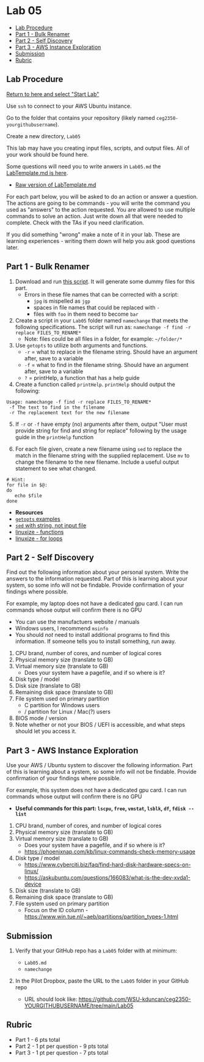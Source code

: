 # Lab 05

- [Lab Procedure](#Lab-Procedure)
- [Part 1 - Bulk Renamer](#Part-1---Bulk-Renamer)
- [Part 2 - Self Discovery](#Part-2---Self-Discovery)
- [Part 3 - AWS Instance Exploration](#Part-3---AWS-Instance-Exploration)
- [Submission](#Submission)
- [Rubric](#Rubric)

## Lab Procedure

[Return to here and select "Start Lab"](https://awsacademy.instructure.com/courses/13249/modules/items/1136419)

Use `ssh` to connect to your AWS Ubuntu instance.

Go to the folder that contains your repository (likely named `ceg2350-yourgithubusername`).

Create a new directory, `Lab05`

This lab may have you creating input files, scripts, and output files. All of your work should be found here.

Some questions will need you to write anwers in `Lab05.md` the [LabTemplate.md is here](LabTemplate.md).

- [Raw version of LabTemplate.md](https://raw.githubusercontent.com/pattonsgirl/Spring2022-CEG2350/main/Labs/Lab05/LabTemplate.md)

For each part below, you will be asked to do an action or answer a question. The actions are going to be commands - you will write the command you used as "answers" to the action requested. You are allowed to use multiple commands to solve an action. Just write down all that were needed to complete. Check with the TAs if you need clarification.

If you did something "wrong" make a note of it in your lab. These are learning experiences - writing them down will help you ask good questions later.

## Part 1 - Bulk Renamer

1. Download and run [this script](createfiles.sh). It will generate some dummy files for this part.
   - Errors in these file names that can be corrected with a script:
     - `jpg` is mispelled as `jgp`
     - spaces in file names that could be replaced with `-`
     - files with `foo` in them need to become `bar`
2. Create a script in your `Lab05` folder named `namechange` that meets the following specifications. The script will run as: `namechange -f find -r replace FILES_TO_RENAME*`
   - Note: files could be all files in a folder, for example: `~/folder/*`
3. Use `getopts` to utilize both arguments and functions.
   - `-r` = what to replace in the filename string. Should have an argument after, save to a variable
   - `-f` = what to find in the filename string. Should have an argument after, save to a variable
   - `?` = printHelp, a function that has a help guide
4. Create a function called `printHelp`. `printHelp` should output the following:

```
Usage: namechange -f find -r replace FILES_TO_RENAME*
 -f The text to find in the filename
 -r The replacement text for the new filename
```

5. If `-r` or `-f` have empty (no) arguments after them, output "User must provide string for find and string for replace" following by the usage guide in the `printHelp` function

6. For each file given, create a new filename using `sed` to replace the match in the filename string with the supplied replacement. Use `mv` to change the filename to the new filename. Include a useful output statement to see what changed.

```
# Hint:
for file in $@:
do
   echo $file
done
```

- **Resources**
- [`getopts` examples](https://linuxhint.com/bash_getopts_example/)
- [`sed` with string, not input file](https://stackoverflow.com/questions/13055889/sed-with-literal-string-not-input-file)
- [linuxize - functions](https://linuxize.com/post/bash-functions/)
- [linuxize - for loops](https://linuxize.com/post/bash-for-loop/)

## Part 2 - Self Discovery

Find out the following information about your personal system. Write the answers to the information requested. Part of this is learning about your system, so some info will not be findable. Provide confirmation of your findings where possible.

For example, my laptop does not have a dedicated gpu card. I can run commands whose output will confirm there is no GPU

- You can use the manufactuers website / manuals
- Windows users, I recommend `msinfo`
- You should _not_ need to install additional programs to find this information. If someone tells you to install something, run away.

1. CPU brand, number of cores, and number of logical cores
2. Physical memory size (translate to GB)
3. Virtual memory size (translate to GB)
   - Does your system have a pagefile, and if so where is it?
4. Disk type / model
5. Disk size (translate to GB)
6. Remaining disk space (translate to GB)
7. File system used on primary partition
   - C partition for Windows users
   - / partition for Linux / Mac(?) users
8. BIOS mode / version
9. Note whether or not your BIOS / UEFI is accessible, and what steps should let you access it.

## Part 3 - AWS Instance Exploration

Use your AWS / Ubuntu system to discover the following information. Part of this is learning about a system, so some info will not be findable. Provide confirmation of your findings where possible.

For example, this system does not have a dedicated gpu card. I can run commands whose output will confirm there is no GPU

- **Useful commands for this part: `lscpu`, `free`, `vmstat`, `lsblk`, `df`, `fdisk --list`**

1. CPU brand, number of cores, and number of logical cores
2. Physical memory size (translate to GB)
3. Virtual memory size (translate to GB)
   - Does your system have a pagefile, and if so where is it?
   - https://phoenixnap.com/kb/linux-commands-check-memory-usage
4. Disk type / model
   - https://www.cyberciti.biz/faq/find-hard-disk-hardware-specs-on-linux/
   - https://askubuntu.com/questions/166083/what-is-the-dev-xvda1-device
5. Disk size (translate to GB)
6. Remaining disk space (translate to GB)
7. File system used on primary partition
   - Focus on the ID column - https://www.win.tue.nl/~aeb/partitions/partition_types-1.html

## Submission

1. Verify that your GitHub repo has a `Lab05` folder with at minimum:

   - `Lab05.md`
   - `namechange`

2. In the Pilot Dropbox, paste the URL to the `Lab05` folder in your GitHub repo
   - URL should look like: https://github.com/WSU-kduncan/ceg2350-YOURGITHUBUSERNAME/tree/main/Lab05

## Rubric

- Part 1 - 6 pts total
- Part 2 - 1 pt per question - 9 pts total
- Part 3 - 1 pt per question - 7 pts total
